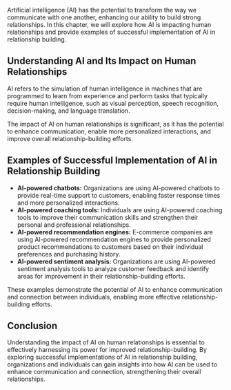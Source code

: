 
Artificial intelligence (AI) has the potential to transform the way we communicate with one another, enhancing our ability to build strong relationships. In this chapter, we will explore how AI is impacting human relationships and provide examples of successful implementation of AI in relationship building.

Understanding AI and Its Impact on Human Relationships
------------------------------------------------------

AI refers to the simulation of human intelligence in machines that are programmed to learn from experience and perform tasks that typically require human intelligence, such as visual perception, speech recognition, decision-making, and language translation.

The impact of AI on human relationships is significant, as it has the potential to enhance communication, enable more personalized interactions, and improve overall relationship-building efforts.

Examples of Successful Implementation of AI in Relationship Building
--------------------------------------------------------------------

* **AI-powered chatbots:** Organizations are using AI-powered chatbots to provide real-time support to customers, enabling faster response times and more personalized interactions.
* **AI-powered coaching tools:** Individuals are using AI-powered coaching tools to improve their communication skills and strengthen their personal and professional relationships.
* **AI-powered recommendation engines:** E-commerce companies are using AI-powered recommendation engines to provide personalized product recommendations to customers based on their individual preferences and purchasing history.
* **AI-powered sentiment analysis:** Organizations are using AI-powered sentiment analysis tools to analyze customer feedback and identify areas for improvement in their relationship-building efforts.

These examples demonstrate the potential of AI to enhance communication and connection between individuals, enabling more effective relationship-building efforts.

Conclusion
----------

Understanding the impact of AI on human relationships is essential to effectively harnessing its power for improved relationship-building. By exploring successful implementations of AI in relationship building, organizations and individuals can gain insights into how AI can be used to enhance communication and connection, strengthening their overall relationships.
